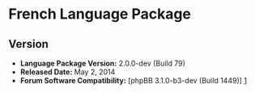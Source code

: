 French Language Package
=======================

Version
-------

  - **Language Package Version:** 2.0.0-dev (Build 79)
  - **Released Date:** May 2, 2014
  - **Forum Software Compatibility:** [phpBB 3.1.0-b3-dev (Build 1449)] [1]

[1]:https://bamboo.phpbb.com/browse/PHPBB3-DEVELOP-1449